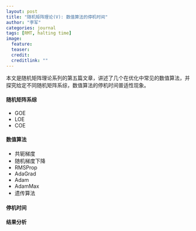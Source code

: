 ```yaml
---
layout: post
title: "随机矩阵理论(V): 数值算法的停机时间"
author: "李军"
categories: journal
tags: [RMT, halting time]
image:
  feature: 
  teaser: 
  credit: 
  creditlink: ""
---
```


本文是随机矩阵理论系列的第五篇文章，讲述了几个在优化中常见的数值算法，并探究给定不同随机矩阵系综，数值算法的停机时间普适性现象。

#### 随机矩阵系综

+ GOE
+ LOE
+ COE

#### 数值算法

+ 共轭梯度
+ 随机梯度下降
+ RMSProp
+ AdaGrad
+ Adam
+ AdamMax
+ 遗传算法

#### 停机时间

#### 结果分析

